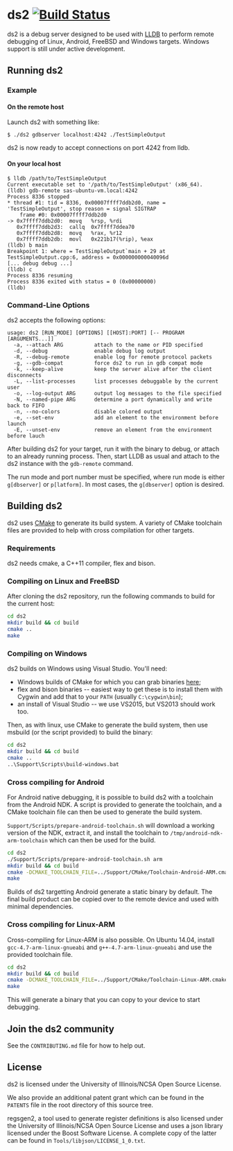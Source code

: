 # ds2 [![Build Status](https://travis-ci.org/facebook/ds2.svg?branch=master)](https://travis-ci.org/facebook/ds2)

ds2 is a debug server designed to be used with [LLDB](http://lldb.llvm.org/) to
perform remote debugging of Linux, Android, FreeBSD and Windows targets.
Windows support is still under active development.

## Running ds2

### Example

#### On the remote host

Launch ds2 with something like:

    $ ./ds2 gdbserver localhost:4242 ./TestSimpleOutput

ds2 is now ready to accept connections on port 4242 from lldb.

#### On your local host

    $ lldb /path/to/TestSimpleOutput
    Current executable set to '/path/to/TestSimpleOutput' (x86_64).
    (lldb) gdb-remote sas-ubuntu-vm.local:4242
    Process 8336 stopped
    * thread #1: tid = 8336, 0x00007ffff7ddb2d0, name = 'TestSimpleOutput', stop reason = signal SIGTRAP
        frame #0: 0x00007ffff7ddb2d0
    -> 0x7ffff7ddb2d0:  movq   %rsp, %rdi
       0x7ffff7ddb2d3:  callq  0x7ffff7ddea70
       0x7ffff7ddb2d8:  movq   %rax, %r12
       0x7ffff7ddb2db:  movl   0x221b17(%rip), %eax
    (lldb) b main
    Breakpoint 1: where = TestSimpleOutput`main + 29 at TestSimpleOutput.cpp:6, address = 0x000000000040096d
    [... debug debug ...]
    (lldb) c
    Process 8336 resuming
    Process 8336 exited with status = 0 (0x00000000)
    (lldb)

### Command-Line Options

ds2 accepts the following options:

```
usage: ds2 [RUN_MODE] [OPTIONS] [[HOST]:PORT] [-- PROGRAM [ARGUMENTS...]]
  -a, --attach ARG          attach to the name or PID specified
  -d, --debug               enable debug log output
  -R, --debug-remote        enable log for remote protocol packets
  -g, --gdb-compat          force ds2 to run in gdb compat mode
  -k, --keep-alive          keep the server alive after the client disconnects
  -L, --list-processes      list processes debuggable by the current user
  -o, --log-output ARG      output log messages to the file specified
  -N, --named-pipe ARG      determine a port dynamically and write back to FIFO
  -n, --no-colors           disable colored output
  -e, --set-env             add an element to the environment before launch
  -E, --unset-env           remove an element from the environment before lauch
```

After building ds2 for your target, run it with the binary to debug, or attach
to an already running process. Then, start LLDB as usual and attach to the ds2
instance with the `gdb-remote` command.

The run mode and port number must be specified, where run mode is either
`g[dbserver]` or `p[latform]`. In most cases, the `g[dbserver]` option is desired.

## Building ds2

ds2 uses [CMake](http://www.cmake.org/) to generate its build system. A variety
of CMake toolchain files are provided to help with cross compilation for other
targets.

### Requirements

ds2 needs cmake, a C++11 compiler, flex and bison.

### Compiling on Linux and FreeBSD

After cloning the ds2 repository, run the following commands to build for the
current host:

```sh
cd ds2
mkdir build && cd build
cmake ..
make
```

### Compiling on Windows

ds2 builds on Windows using Visual Studio. You'll need:

* Windows builds of CMake for which you can grab binaries
  [here](https://cmake.org/download/);
* flex and bison binaries -- easiest way to get these is to install them with
  Cygwin and add that to your `PATH` (usually `C:\cygwin\bin`);
* an install of Visual Studio -- we use VS2015, but VS2013 should work too.

Then, as with linux, use CMake to generate the build system, then use msbuild
(or the script provided) to build the binary:

```sh
cd ds2
mkdir build && cd build
cmake ..
..\Support\Scripts\build-windows.bat
```

### Cross compiling for Android

For Android native debugging, it is possible to build ds2 with a toolchain from
the Android NDK. A script is provided to generate the toolchain, and a CMake
toolchain file can then be used to generate the build system.

`Support/Scripts/prepare-android-toolchain.sh` will download a working version
of the NDK, extract it, and install the toolchain to
`/tmp/android-ndk-arm-toolchain` which can then be used for the build.

```sh
cd ds2
./Support/Scripts/prepare-android-toolchain.sh arm
mkdir build && cd build
cmake -DCMAKE_TOOLCHAIN_FILE=../Support/CMake/Toolchain-Android-ARM.cmake ..
make
```

Builds of ds2 targetting Android generate a static binary by default. The final
build product can be copied over to the remote device and used with minimal
dependencies.

### Cross compiling for Linux-ARM

Cross-compiling for Linux-ARM is also possible. On Ubuntu 14.04, install
`gcc-4.7-arm-linux-gnueabi` and `g++-4.7-arm-linux-gnueabi` and use the
provided toolchain file.

```sh
cd ds2
mkdir build && cd build
cmake -DCMAKE_TOOLCHAIN_FILE=../Support/CMake/Toolchain-Linux-ARM.cmake ..
make
```

This will generate a binary that you can copy to your device to start
debugging.

## Join the ds2 community

See the `CONTRIBUTING.md` file for how to help out.

## License

ds2 is licensed under the University of Illinois/NCSA Open Source License.

We also provide an additional patent grant which can be found in the `PATENTS`
file in the root directory of this source tree.

regsgen2, a tool used to generate register definitions is also licensed under
the University of Illinois/NCSA Open Source License and uses a json library
licensed under the Boost Software License. A complete copy of the latter can be
found in `Tools/libjson/LICENSE_1_0.txt`.
